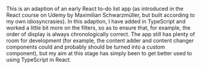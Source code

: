 This is an adaption of an early React to-do list app (as introduced in the React course on Udemy by Maximilian Schwarzmüller, but built according to my own idiosyncrasies). In this adaption, I have added in TypeScript and worked a little bit more on the filters, so as to ensure that, for example, the order of display is always chronologically correct. The app still has plenty of room for development (for example, the content adder and content changer components could and probably should be turned into a custom component), but my aim at this stage has simply been to get better used to using TypeScript in React.